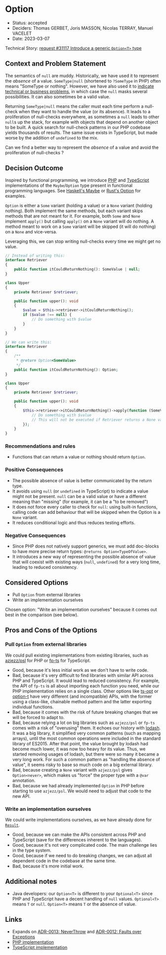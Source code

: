 # Option

* Status: accepted
* Deciders: Thomas GERBET, Joris MASSON, Nicolas TERRAY, Manuel VACELET
* Date: 2023-03-07

Technical Story: [request #31117 Introduce a generic `Option<T>` type][0]

## Context and Problem Statement

The semantics of `null` are muddy. Historically, we have used it to represent the _absence_ of a value. `SomeType|null` (shortened to `?SomeType` in PHP) often means "SomeType or nothing". However, we have also used it to [indicate technical or business problems][9], in which case the `null` masks several possibilities. It can also sometimes be a valid value.

Returning `SomeType|null` means the caller must each time perform a null-check when they want to handle the value (or its absence). It leads to a proliferation of null-checks everywhere, as sometimes a `null` leads to other `null`s up the stack, for example with objects that depend on another object to be built. A quick search for null-check patterns in our PHP codebase yields thousands of results. The same issue exists in TypeScript, but made worse by the addition of `undefined` to the mix.

Can we find a better way to represent the _absence_ of a value and avoid the proliferation of null-checks ?

## Decision Outcome

Inspired by functional programming, we introduce [PHP][2] and [TypeScript][3] implementations of the `Maybe`/`Option` type present in functional programming languages. See [Haskell's Maybe][4] or [Rust's Option][5] for examples.

`Option` is either a `Some` variant (holding a value) or a `None` variant (holding nothing). Both implement the same methods, but each variant skips methods that are not meant for it. For example, both `Some` and `None` implement `apply()` but calling `apply()` on a `None` variant will do nothing. A method meant to work on a `Some` variant will be skipped (it will do nothing) on a `None` and vice-versa.

Leveraging this, we can stop writing null-checks every time we might get no value.

```php
// Instead of writing this:
interface Retriever
{
    public function itCouldReturnNothing(): SomeValue | null;
}

class Upper
{
    private Retriever $retriever;

    public function upper(): void
    {
        $value = $this->retriever->itCouldReturnNothing();
        if ($value !== null) {
            // Do something with $value
        }
    }
}
```

```php
// We can write this:
interface Retriever
{
    /**
     * @return Option<SomeValue>
     */
    public function itCouldReturnNothing(): Option;
}

class Upper
{
    private Retriever $retriever;

    public function upper(): void
    {
        $this->retriever->itCouldReturnNothing()->apply(function (SomeValue $value) {
            // Do something with $value
            // This will not be executed if Retriever returns a None variant
        });
    }
}
```

### Recommendations and rules

* Functions that can return a value or nothing should return `Option`.

### Positive Consequences

* The possible absence of value is better communicated by the return type.
* It avoids using `null` (or `undefined` in TypeScript) to indicate a value might not be present. `null` can be a valid value or have a different meaning than "missing" (for example, it can be a "to be removed")
* It does not force every caller to check for `null`: using built-in functions, calling code can add behaviour that will be skipped when the Option is a `None` variant.
* It reduces conditional logic and thus reduces testing efforts.

### Negative Consequences

* Since PHP does not natively support generics, we must add doc-blocks to have more precise return types: `@returns Option<TypeOfValue>`.
* It introduces a new way of representing the possible absence of value that will coexist with existing ways (`null`, `undefined`) for a very long time, leading to reduced consistency.

## Considered Options

* Pull `Option` from external libraries
* Write an implementation ourselves

Chosen option: "Write an implementation ourselves" because it comes out best in the comparison (see below).

## Pros and Cons of the Options

### Pull `Option` from external libraries

We could pull existing implementations from existing libraries, such as [azjezz/psl][6] for PHP or [fp-ts][7] for TypeScript.

* Good, because it's less initial work as we don't have to write code.
* Bad, because it's very difficult to find libraries with similar API across PHP and TypeScript. It would lead to reduced consistency. For example, the API of `fp-ts` is all about importing each function you need, while our PHP implementation relies on a single class. Other options like [ts-opt][10] or [option-t][11] have very different (and incompatible) APIs, with the former using a class-like, chainable method pattern and the latter exporting individual functions.
* Bad, because it comes with the risk of future breaking changes that we will be forced to adapt to.
* Bad, because relying a lot on big libraries such as `azjezz/psl` or `fp-ts` comes with a risk of "overusing" them. It echoes our history with [lodash][8]. It was a big library, it simplified very common patterns (such as mapping arrays), until the most common operations were included in the standard library of ES2015. After that point, the value brought by lodash had become much lower, it was now too heavy for its value. Thus, we started removing usages of lodash, but there were so many it became a very long work. For such a common pattern as "handling the absence of value", it seems risky to base so much code on a big external library.
* Bad, because creating a `None` variant with `azjezz/psl` gives `Option<never>`, which makes us "force" the proper type with a `@var` annotation.
* Bad, because we had already implemented `Option` in PHP before starting to use `azjezz/psl`. We would need to adjust that code to the new API.

### Write an implementation ourselves

We could write implementations ourselves, as we have already done for [`Result`][1].

* Good, because we can make the APIs consistent across PHP and TypeScript (save for the differences inherent to the languages).
* Good, because it's not very complicated code. The main challenge lies in the type system.
* Good, because if we need to do breaking changes, we can adjust all dependent code in the codebase at the same time.
* Bad, because it's more initial work.

## Additional notes

* Java developers: our `Option<T>` is different to your `Optional<T>` since PHP and TypeScript have a decent handling of `null` values. `Optional<T>` means `T` or `null`. `Option<T>` means `T` or the absence of value.

## Links

* Expands on [ADR-0013: NeverThrow][1] and [ADR-0012: Faults over Exceptions][9]
* [PHP implementation][2]
* [TypeScript implementation][3]

[0]: https://tuleap.net/plugins/tracker/?aid=31117
[1]: 0013-neverthrow.md
[2]: ../../src/common/Option/README.md
[3]: ../../lib/frontend/option/README.md
[4]: https://wiki.haskell.org/Maybe
[5]: https://doc.rust-lang.org/std/option/enum.Option.html
[6]: https://github.com/azjezz/psl
[7]: https://gcanti.github.io/fp-ts/
[8]: https://lodash.com/
[9]: 0012-faults-over-exceptions.md
[10]: https://www.npmjs.com/package/ts-opt
[11]: https://www.npmjs.com/package/option-t
